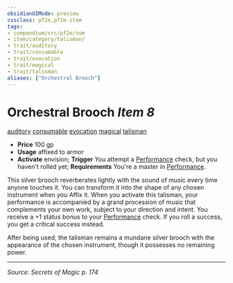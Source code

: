 ```yaml
---
obsidianUIMode: preview
cssclass: pf2e,pf2e-item
tags:
- compendium/src/pf2e/som
- item/category/talisman/
- trait/auditory
- trait/consumable
- trait/evocation
- trait/magical
- trait/talisman
aliases: ["Orchestral Brooch"]
---
```

# Orchestral Brooch *Item 8*  
[auditory](auditory.md "Auditory Effect Trait")  [consumable](consumable.md "Consumable Item Trait")  [evocation](evocation.md "Evocation School Trait")  [magical](magical.md "Magical Item Trait")  [talisman](talisman.md "Talisman Item Trait")  

- **Price** 100 gp
- **Usage** affixed to armor
- **Activate** envision; **Trigger** You attempt a [Performance](skills.md#Performance) check, but you haven't rolled yet; **Requirements** You're a master in [Performance](skills.md#Performance).

This silver brooch reverberates lightly with the sound of music every time anyone touches it. You can transform it into the shape of any chosen instrument when you Affix it. When you activate this talisman, your performance is accompanied by a grand procession of music that complements your own work, subject to your direction and intent. You receive a +1 status bonus to your [Performance](skills.md#Performance) check. If you roll a success, you get a critical success instead.

After being used, the talisman remains a mundane silver brooch with the appearance of the chosen instrument, though it possesses no remaining power.


---
*Source: Secrets of Magic p. 174*